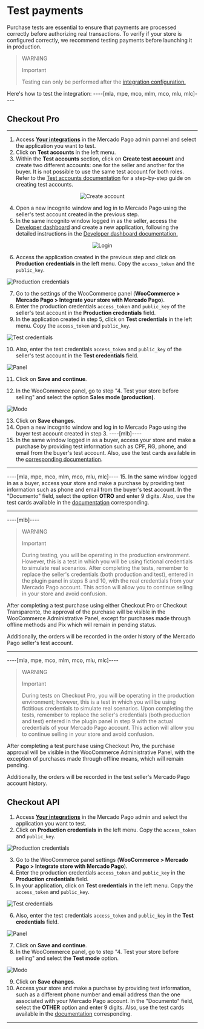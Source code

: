 # Test payments

Purchase tests are essential to ensure that payments are processed correctly before authorizing real transactions. To verify if your store is configured correctly, we recommend testing payments before launching it in production.

> WARNING
> 
> Important
>
> Testing can only be performed after the [integration configuration.](/developers/en/docs/woocommerce/integration-configuration/plugin-configuration)

Here's how to test the integration:
----[mla, mpe, mco, mlm, mco, mlu, mlc]----
## Checkout Pro

------------
1. Access **[Your integrations](https://www.mercadopago[FAKER][URL][DOMAIN]/developers/panel/app)** in the Mercado Pago admin pannel and select the application you want to test.
2. Click on **Test accounts** in the left menu.
3. Within the **Test accounts** section, click on **Create test account** and create two different accounts: one for the seller and another for the buyer. It is not possible to use the same test account for both roles. Refer to the [Test accounts documentation](/developers/en/docs/shopify/additional-content/your-integrations/test/accounts) for a step-by-step guide on creating test accounts.

<center>

![Create account](woocomerce/test-create-account-es.gif)

</center>

4. Open a new incognito window and log in to Mercado Pago using the seller's test account created in the previous step.
5. In the same incognito window logged in as the seller, access the [Developer dashboard](https://www.mercadopago[FAKER][URL][DOMAIN]/developers/panel/app) and create a new application, following the detailed instructions in the [Developer dashboard documentation.](/developers/en/docs/woocommerce/additional-content/your-integrations/dashboard)

<center>

![Login](woocomerce/test-login-esp.gif)

</center>

6. Access the application created in the previous step and click on **Production credentials** in the left menu. Copy the `access_token` and the `public_key`.

![Production credentials](woocomerce/test-prod-credentials-es.png)

7. Go to the settings of the WooCommerce panel (**WooCommerce > Mercado Pago > Integrate your store with Mercado Pago**).
8. Enter the production credentials `access_token` and `public_key` of the seller's test account in the **Production credentials** field.
9. In the application created in step 5, click on **Test credentials** in the left menu. Copy the `access_token` and `public_key`.

![Test credentials](woocomerce/test-test-credentials-es.png)

10. Also, enter the test credentials `access_token` and `public_key` of the seller's test account in the **Test credentials** field.

![Panel](woocomerce/test-woo-es.png)

11. Click on **Save and continue**.

12. In the WooCommerce panel, go to step "4. Test your store before selling" and select the option **Sales mode (production)**.

![Modo](woocomerce/test-woo-modeprod-es.png)

13. Click on **Save changes**.
14. Open a new incognito window and log in to Mercado Pago using the buyer test account created in step 3.
----[mlb]----
15. In the same window logged in as a buyer, access your store and make a purchase by providing test information such as CPF, RG, phone, and email from the buyer's test account. Also, use the test cards available in the [corresponding documentation](/developers/en/docs/woocommerce/additional-content/your-integrations/test/cards).

------------
----[mla, mpe, mco, mlm, mco, mlu, mlc]----
15. In the same window logged in as a buyer, access your store and make a purchase by providing test information such as phone and email from the buyer's test account. In the "Documento" field, select the option **OTRO** and enter 9 digits. Also, use the test cards available in the [documentation](/developers/en/docs/woocommerce/additional-content/your-integrations/test/cards) corresponding.

------------
----[mlb]----
> WARNING
> 
> Important
>
> During testing, you will be operating in the production environment. However, this is a test in which you will be using fictional credentials to simulate real scenarios. After completing the tests, remember to replace the seller's credentials (both production and test), entered in the plugin panel in steps 8 and 10, with the real credentials from your Mercado Pago account. This action will allow you to continue selling in your store and avoid confusion.

After completing a test purchase using either Checkout Pro or Checkout Transparente, the approval of the purchase will be visible in the WooCommerce Administrative Panel, except for purchases made through offline methods and Pix which will remain in pending status.

Additionally, the orders will be recorded in the order history of the Mercado Pago seller's test account.

------------
----[mla, mpe, mco, mlm, mco, mlu, mlc]----
> WARNING
> 
> Important
>
> During tests on Checkout Pro, you will be operating in the production environment; however, this is a test in which you will be using fictitious credentials to simulate real scenarios. Upon completing the tests, remember to replace the seller's credentials (both production and test) entered in the plugin panel in step 9 with the actual credentials of your Mercado Pago account. This action will allow you to continue selling in your store and avoid confusion.

After completing a test purchase using Checkout Pro, the purchase approval will be visible in the WooCommerce Administrative Panel, with the exception of purchases made through offline means, which will remain pending.

Additionally, the orders will be recorded in the test seller's Mercado Pago account history.

## Checkout API

1. Access **[Your integrations](https://www.mercadopago[FAKER][URL][DOMAIN]/developers/panel/app)** in the Mercado Pago admin and select the application you want to test.
2. Click on **Production credentials** in the left menu. Copy the `access_token` and `public_key`.

![Production credentials](woocomerce/test-prod-credentials-api-es.png)

3. Go to the WooCommerce panel settings (**WooCommerce > Mercado Pago > Integrate store with Mercado Pago**).
4. Enter the production credentials `access_token` and `public_key` in the **Production credentials** field.
5. In your application, click on **Test credentials** in the left menu. Copy the `access_token` and `public_key`.

![Test credentials](woocomerce/test-test-credentials-api-es.png)

6. Also, enter the test credentials `access_token` and `public_key` in the **Test credentials** field.

![Panel](woocomerce/test-woo-es.png)

7. Click on **Save and continue**.
8. In the WooCommerce panel, go to step "4. Test your store before selling" and select the **Test mode** option.

![Modo](woocomerce/test-woo-testmode-es.png)

9. Click on **Save changes**.
10. Access your store and make a purchase by providing test information, such as a different phone number and email address than the one associated with your Mercado Pago account. In the "Documento" field, select the **OTHER** option and enter 9 digits. Also, use the test cards available in the [documentation](/developers/en/docs/woocommerce/additional-content/your-integrations/test/cards) corresponding.

------------